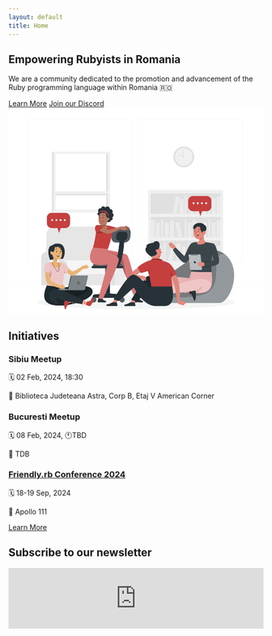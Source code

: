 ```yaml
---
layout: default
title: Home
---
```


<section class="py-2 md:py-4 flex flex-col md:flex-row gap-x-4">
    <div class="md:w-1/2">
        <div class="container mx-auto text-center md:text-left">
            <h1 class="text-3xl md:text-4xl lg:text-5xl font-bold leading-tight mt-24 mb-4">Empowering Rubyists in Romania</h1>
            <p class="text-lg md:text-xl lg:text-2xl mb-6">We are a community dedicated to the promotion and advancement of the Ruby programming language within Romania 🇷🇴</p>
            <a href="about.html" class="inline-block px-8 py-3 bg-red-700 text-white font-semibold rounded hover:bg-red-800 transition duration-300 ease-in-out transform hover:-translate-y-1">Learn More</a>
            <a href="https://discord.gg/GYphqsMNcP" class="inline-block px-8 py-3 bg-[#5865F2] text-white font-semibold rounded transition duration-300 ease-in-out transform hover:-translate-y-1">Join our Discord</a>
        </div>
    </div>
    <div class="md:w-1/2">
        <img src="/assets/group-discussion.svg" alt="Ruby Programming" class="mx-auto">
    </div>
</section>

<section class="py-8 md:py-10">
    <div class="container mx-auto">
        <h2 class="text-3xl md:text-4xl font-bold mb-4">Initiatives</h2>
        <div class="grid grid-cols-1 md:grid-cols-2 lg:grid-cols-3 gap-6">
            <div class="bg-white rounded shadow-lg p-4">
                <h3 class="text-xl font-semibold mb-2">Sibiu Meetup</h3>
                <p class="">🗓️ 02 Feb, 2024, 18:30</p>
                <p class="">📍 Biblioteca Judeteana Astra, Corp B, Etaj V American Corner</p>
                <!--<a href="https://www.meetup.com/ruby-romania/events/296874165/" class="text-blue-500 hover:underline">Learn More</a>!-->
            </div>
           <div class="bg-white rounded shadow-lg p-4">
                <h3 class="text-xl font-semibold mb-2">Bucuresti Meetup</h3>
                <p class="">🗓️ 08 Feb, 2024, 🕚TBD</p>
                <p class="">📍 TDB</p>
                <!--<a href="https://www.meetup.com/ruby-romania/events/296874165/" class="text-blue-500 hover:underline">Learn More</a>!-->
            </div>
            <div class="bg-white rounded shadow-lg p-4">
                <h3 class="text-xl font-semibold mb-2"><a href="https://2023.friendlyrb.com">Friendly.rb Conference 2024</a></h3>
                <p class="">🗓️ 18-19 Sep, 2024</p>
                <p class="">📍 Apollo 111</p>
                <a href="https://friendlyrb.com" class="text-blue-500 hover:underline">Learn More</a>
            </div>         
            <!--<div class="bg-white rounded shadow-lg p-4">
                <h3 class="text-xl font-semibold mb-2"><a href="{{site.baseurl}}/2023/10/16/2022-survey-results.html">2022 Survey</a></h3>
                <p class="">🗓️ Jul, 2022</p>
                <a href="{{site.baseurl}}/2023/10/16/2022-survey-results.html" class="text-blue-500 hover:underline">Learn More</a>
            </div>-->
        </div>
    </div>
</section>

<section class="py-8 md:py-10">
    <div class="container mx-auto bg-white">
        <h2 class="text-3xl md:text-4xl font-bold mb-4 p-3 text-center">Subscribe to our newsletter</h2>
        <iframe src="https://rubyromania.substack.com/embed" width="100%" height="120" frameborder="0" scrolling="no"></iframe>
    </div>
</section>

<!-- <section class="py-8 md:py-10">
    <div class="container mx-auto">
        <h2 class="text-3xl md:text-4xl font-bold mb-4">Our Partners & Sponsors</h2>
        <div class="grid grid-cols-2 md:grid-cols-3 lg:grid-cols-4 gap-6">
            <div class="bg-white rounded shadow-lg p-4 text-center">
              <img src="https://placehold.co/400" alt="Partner or Sponsor 1">
            </div>
            <div class="bg-white rounded shadow-lg p-4 text-center">
              <img src="https://placehold.co/400" alt="Partner or Sponsor 2">
            </div>            
            <div class="bg-white rounded shadow-lg p-4 text-center">
              <img src="https://placehold.co/400" alt="Partner or Sponsor 3">
            </div>
            <div class="bg-white rounded shadow-lg p-4 text-center">
              <img src="https://placehold.co/400" alt="Partner or Sponsor 4">
            </div>
        </div>
    </div>
</section> -->
